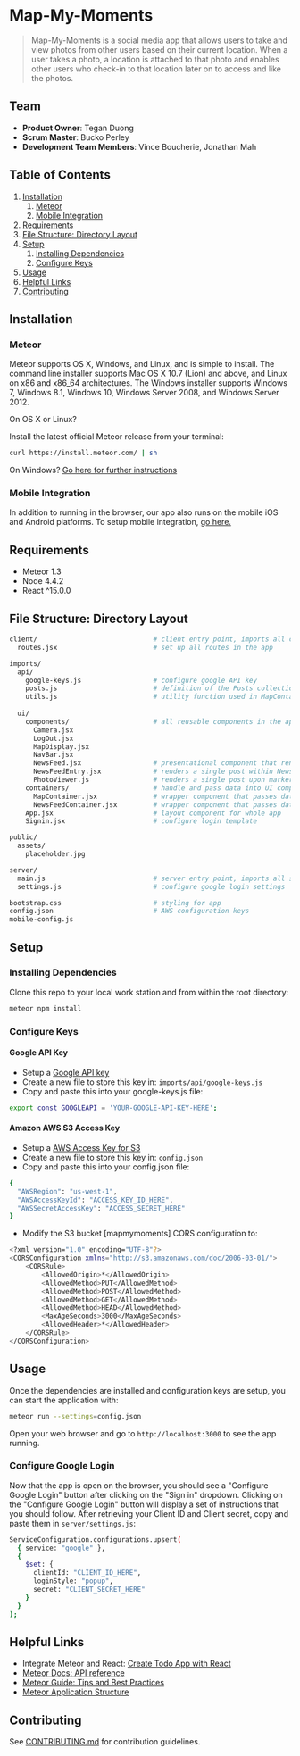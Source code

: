 # Map-My-Moments

> Map-My-Moments is a social media app that allows users to take and view photos from other users based on their current location. When a user takes a photo, a location is attached to that photo and enables other users who check-in to that location later on to access and like the photos. 

## Team

  - __Product Owner__: Tegan Duong
  - __Scrum Master__: Bucko Perley
  - __Development Team Members__: Vince Boucherie, Jonathan Mah

## Table of Contents

1. [Installation](#installation)
    1. [Meteor](#meteor)
    1. [Mobile Integration](#mobile-integration)
1. [Requirements](#requirements)
1. [File Structure: Directory Layout](#file-structure-directory-layout)
1. [Setup](#setup)
    1. [Installing Dependencies](#installing-dependencies)
    1. [Configure Keys](#configure-keys)
1. [Usage](#Usage)
1. [Helpful Links](#helpful-links)
1. [Contributing](#contributing)

## Installation

### Meteor

Meteor supports OS X, Windows, and Linux, and is simple to install. The command line installer supports Mac OS X 10.7 (Lion) and above, and Linux on x86 and x86_64 architectures. The Windows installer supports Windows 7, Windows 8.1, Windows 10, Windows Server 2008, and Windows Server 2012.

On OS X or Linux?

Install the latest official Meteor release from your terminal:

```sh
curl https://install.meteor.com/ | sh
```

On Windows? [Go here for further instructions](https://www.meteor.com/install)

### Mobile Integration

In addition to running in the browser, our app also runs on the mobile iOS and Android platforms. To setup mobile integration, [go here.](http://guide.meteor.com/mobile.html#installing-prerequisites)


## Requirements

- Meteor 1.3
- Node 4.4.2
- React ^15.0.0


## File Structure: Directory Layout

```sh
client/                             # client entry point, imports all client code
  routes.jsx                        # set up all routes in the app

imports/
  api/
    google-keys.js                  # configure google API key
    posts.js                        # definition of the Posts collection and methods related to posts
    utils.js                        # utility function used in MapContainer.jsx
  
  ui/
    components/                     # all reusable components in the application
      Camera.jsx
      LogOut.jsx
      MapDisplay.jsx
      NavBar.jsx
      NewsFeed.jsx                  # presentational component that renders posts
      NewsFeedEntry.jsx             # renders a single post within NewsFeed
      PhotoViewer.js                # renders a single post upon marker click in MapDisplay
    containers/                     # handle and pass data into UI components via props
      MapContainer.jsx              # wrapper component that passes data to MapDisplay
      NewsFeedContainer.jsx         # wrapper component that passes data to NewsFeed
    App.jsx                         # layout component for whole app
    Signin.jsx                      # configure login template

public/
  assets/
    placeholder.jpg

server/
  main.js                           # server entry point, imports all server code
  settings.js                       # configure google login settings

bootstrap.css                       # styling for app
config.json                         # AWS configuration keys
mobile-config.js
```


## Setup

### Installing Dependencies

Clone this repo to your local work station and from within the root directory:

```sh
meteor npm install
```

### Configure Keys

#### Google API Key
- Setup a [Google API key](https://developers.google.com/maps/documentation/javascript/get-api-key#key) 
- Create a new file to store this key in: `imports/api/google-keys.js`
- Copy and paste this into your google-keys.js file:
```sh
export const GOOGLEAPI = 'YOUR-GOOGLE-API-KEY-HERE';
```

#### Amazon AWS S3 Access Key
- Setup a [AWS Access Key for S3](https://console.aws.amazon.com/iam/home#security_credential) 
- Create a new file to store this key in: `config.json`
- Copy and paste this into your config.json file:
```sh
{
  "AWSRegion": "us-west-1",
  "AWSAccessKeyId": "ACCESS_KEY_ID_HERE",
  "AWSSecretAccessKey": "ACCESS_SECRET_HERE"
}
```
- Modify the S3 bucket [mapmymoments] CORS configuration to:
```sh
<?xml version="1.0" encoding="UTF-8"?>
<CORSConfiguration xmlns="http://s3.amazonaws.com/doc/2006-03-01/">
    <CORSRule>
        <AllowedOrigin>*</AllowedOrigin>
        <AllowedMethod>PUT</AllowedMethod>
        <AllowedMethod>POST</AllowedMethod>
        <AllowedMethod>GET</AllowedMethod>
        <AllowedMethod>HEAD</AllowedMethod>
        <MaxAgeSeconds>3000</MaxAgeSeconds>
        <AllowedHeader>*</AllowedHeader>
    </CORSRule>
</CORSConfiguration>
```


## Usage

Once the dependencies are installed and configuration keys are setup, you can start the application with:
```sh
meteor run --settings=config.json
```
Open your web browser and go to `http://localhost:3000` to see the app running.

### Configure Google Login

Now that the app is open on the browser, you should see a "Configure Google Login" button after clicking on the "Sign in" dropdown. Clicking on the "Configure Google Login" button will display a set of instructions that you should follow. After retrieving your Client ID and Client secret, copy and paste them in `server/settings.js`:

```sh
ServiceConfiguration.configurations.upsert(
  { service: "google" },
  {
    $set: {
      clientId: "CLIENT_ID_HERE",
      loginStyle: "popup",
      secret: "CLIENT_SECRET_HERE"
    }
  }
);
```


## Helpful Links

- Integrate Meteor and React: [Create Todo App with React](https://www.meteor.com/tutorials/react/creating-an-app)
- [Meteor Docs: API reference](http://docs.meteor.com/#/full/meteorguide)
- [Meteor Guide: Tips and Best Practices](http://guide.meteor.com/)
- [Meteor Application Structure](http://guide.meteor.com/structure.html#javascript-structure)


## Contributing

See [CONTRIBUTING.md](CONTRIBUTING.md) for contribution guidelines.
